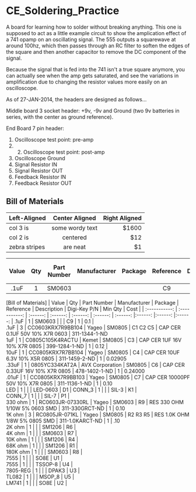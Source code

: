 CE_Soldering_Practice
=====================

A board for learning how to solder without breaking anything.  This one is supposed to act as a little example circuit to show the amplication effect of a 741 opamp on an oscillating signal.  The 555 outputs a squarewave at around 100hz, which then passes through an RC filter to soften the edges of the square and then another capacitor to remove the DC component of the signal.

Because the signal that is fed into the 741 isn't a true square anymore, you can actually see when the amp gets saturated, and see the variations in amplification due to changing the resistor values more easily on an oscilloscope.

As of 27-JAN-2014, the headers are designed as follows...

Middle board 3 socket header: +9v, -9v and Ground (two 9v batteries in series, with the center as ground reference).

End Board 7 pin header: 
1. Oscilloscope test point: pre-amp
2. 2. Oscilloscope test point: post-amp
3. Oscilloscope Ground
4. Signal Resistor IN 
5. Signal Resistor OUT 
6. Feedback Resistor IN 
7. Feedback Resistor OUT 

## Bill of Materials

| Left-Aligned  | Center Aligned  | Right Aligned |
| :------------ |:---------------:| -----:|
| col 3 is      | some wordy text | $1600 |
| col 2 is      | centered        |   $12 |
| zebra stripes | are neat        |    $1 |


| Value |  Qty | Part Number | Manufacturer  |  Package | Reference | Description |  Digi-Key P/N  |  Min Qty | Cost  |
| :-----------: | :-----------:     | :------:  | :------:  | :------:  | :------:  | :------:  |:------:  |:------:  |:------:  |
.1uF  |  1      |     SM0603 | | | C9    |      1 |  0.1  |   

[Bill of Materials]
| Value |  Qty | Part Number | Manufacturer  |  Package | Reference | Description |  Digi-Key P/N  |  Min Qty | Cost  |
| :-----------:  | :-----------:     | :------:  | :------:  | :------:  | :------:  | :------:  |:------:  |:------:  |:------:  |
.1uF  |  1      |     SM0603 | | | C9    |      1 |  0.1  |   
.1uF   | 3  | CC0603KRX7R9BB104  | Yageo  | SM0805 | C1 C2 C5  |  CAP CER 0.1UF 50V 10% X7R 0603 | 311-1344-1-ND               
1uF | 1 |  C0805C105K4RACTU   | Kemet  | SM0805 |  C3 |  CAP CER 1UF 16V 10% X7R 0805  |  399-1284-1-ND |  1 |  0.12  |        
10uF  |  1   |   CC0805KRX7R7BB104 | Yageo |      SM0805 | C4    | CAP CER 10UF 6.3V 10% X5R 0805 | 311-1459-2-ND | 1 | 0.02905                      
.33uF  | 1    | 0805YC334KAT2A |  AVX Corporation   |     SM0805 | C6    | CAP CER 0.33UF 16V 10% X7R 0805 | 478-1402-1-ND | 1 | 0.24000                   
.01uF  | 1    | CC0805KRX7R9BB103 |  Yageo   |     SM0805 | C7   | CAP CER 10000PF 50V 10% X7R 0805 | 311-1136-1-ND | 1 | 0.10                       
LED | 1 |  |   |  LED-0603  |  D1  | 
CONN_3 | 1    | |     |     SIL-3  | K1    |                    
CONN_7 | 1    | |     |     SIL-7  | P1    |                    
330 ohm | 1    |  RC0603JR-07330RL   |   Yageo   |      SM0603 | R9    | RES 330 OHM 1/10W 5% 0603 SMD | 311-330GRCT-ND | 1 | 0.10                     
1K ohm  | 3   | RC0805JR-071KL |  Yageo    |      SM0805 | R2 R3 R5    | RES 1.0K OHM 1/8W 5% 0805 SMD | 311-1.0KARCT-ND | 1 | .10                       
2K ohm  | 1    | |    |      SM1206 | R6   |                     
4K ohm  | 1    | |    |     SM0603 | R7    |                    
10K ohm | 1    | |    |      SM1206 | R4    |                    
68K ohm | 1    | |    |      SM1206 | R1     |                   
180K ohm |   1  | |    |        SM0603 | R8     |                   
7555   | 1     | |     |    SO8E  |  U1      |                  
7555   | 1    | |      |    TSSOP-8 | U4    |                    
7805-REG  |  1  | |    |        DPAK3 |  U3   |                     
TL082  | 1    | |      |    MSOP_8 | U5     |                   
LM741  | 1     | |     |    SO8E   | U2    |                    